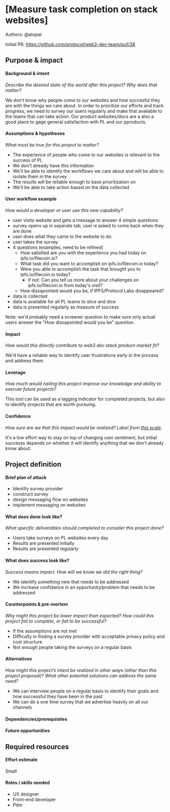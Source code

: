 # [Measure task completion on stack websites] 

Authors: @atopal

Initial PR: https://github.com/protocol/web3-dev-team/pull/38


## Purpose &amp; impact 
#### Background &amp; intent
_Describe the desired state of the world after this project? Why does that matter?_

We don't know why people come to our websites and how succesful they are with the things we care about. In order to prioritize our efforts and track progress, we need to survey our users regularly and make that available to the teams that can take action. Our product websites/docs  are a also a good place to gage general satisfaction with PL and our pproducts.


#### Assumptions &amp; hypotheses
_What must be true for this project to matter?_
- The experience of people who come to our websites is relevant to the success of PL
- We don't already have this information
- We'll be able to identify the workflows we care about and will be able to isolate them in the survey
- The results will be reliable enough to base prioritization on
- We'll be able to take action based on the data collected

#### User workflow example
_How would a developer or user use this new capability?_
* user visits website and gets a message to answer 4 simple questions
* survey opens up in separate tab, user is asked to come back when they are done
* user does what they came to the website to do
* user takes the survey
* 4 questions (examples, need to be refined)
    * How satisfied are you with the experience you had today on ipfs.io/filecoin.io?
    * What task did you want to accomplish on ipfs.io/filecoin.io today? 
    * Were you able to accomplish the task that brought you to ipfs.io/filecoin.io today?
        * if not: Can you tell us more about your challenges on ipfs.io/filecoin.io  from today's visit?
    * How dissapointed would you be, if IPFS/Protocol Labs disappeared?
* data is collected
* data is available for all PL teams to slice and dice
* data is presented regularly as measure of success

Note: we'd probably need a screener question to make sure only actual users answer the "How dissapointed would you be" question.

#### Impact
_How would this directly contribute to web3 dev stack product-market fit?_

We'd have a reliable way to identify user frustrations early in the process and address them.

#### Leverage
_How much would nailing this project improve our knowledge and ability to execute future projects?_

This tool can be used as a lagging indicator for completed projects, but also to identify projects that are worth pursuing. 

#### Confidence
_How sure are we that this impact would be realized? Label from [this scale](https://medium.com/@nimay/inside-product-introduction-to-feature-priority-using-ice-impact-confidence-ease-and-gist-5180434e5b15)_.

It's a low effort way to stay on top of changing user sentiment, but initial successs depends on whether it will identify anything that we don't already know about.

## Project definition
#### Brief plan of attack

- Identify survey provider
- construct survey
- design messaging flow on websites
- implement messaging on websites

#### What does done look like?
_What specific deliverables should completed to consider this project done?_

- Users take surveys on PL websites every day
- Results are presented initially
- Results are presented regularly

####  What does success look like?
_Success means impact. How will we know we did the right thing?_

- We identify something new that needs to be addressed
- We increase confidence in an opportunity/problem that needs to be addressed

#### Counterpoints &amp; pre-mortem
_Why might this project be lower impact than expected? How could this project fail to complete, or fail to be successful?_

- If the assumptions are not met
- Difficulty in finding a survey provider with acceptable privacy policy and cost structure
- Not enough people taking the surveys on a regular basis

#### Alternatives
_How might this project’s intent be realized in other ways (other than this project proposal)? What other potential solutions can address the same need?_

- We can interview people on a regular basis to identify their goals and how successful they have been in the past
- We can do a one time survey that we advertise heavily on all our channels

#### Dependencies/prerequisites
<!--List any other projects that are dependencies/prerequisites for this project that is being pitched.-->

#### Future opportunities
<!--What future projects/opportunities could this project enable?-->

## Required resources

#### Effort estimate
Small

#### Roles / skills needed
- UX designer
- Front-end developer
- Pdm
